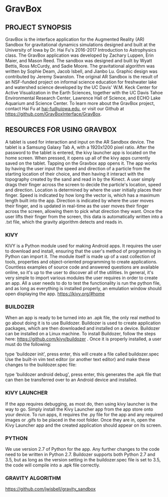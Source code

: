 # GravBox
## PROJECT SYNOPSIS

GravBox is the interface application for the Augmented Reality (AR) Sandbox for gravitational dynamics simulations designed and built at the University of Iowa by Dr. Hai Fu\'s 2016-2017 Introduction to Astrophysics class. The GravBox application was developed by Zachary Luppen, Erin Maier, and Mason Reed. The sandbox was designed and built by Wyatt Bettis, Ross McCurdy, and Sadie Moore. The gravitational algorithm was written by Sophie Deam, Jacob Isbell, and Jianbo Lu. Graphic design was contributed by Jeremy Swanston. The original AR Sandbox is the result of an NSF-funded project on informal science education for freshwater lake and watershed science developed by the UC Davis' W.M. Keck Center for Active Visualization in the Earth Sciences, together with the UC Davis Tahoe Environmental Research Center, Lawrence Hall of Science, and ECHO Lake Aquarium and Science Center. To learn more about the GravBox project, contact Hai Fu at hai-fu@uiowa.edu, or visit our Github at https://github.com/GravBoxInterface/GravBox.

## RESOURCES FOR USING GRAVBOX

A tablet is used for interaction and input on the AR Sandbox device. The tablet is a Samsung Galaxy Tab A, with a 1920x1200 pixel ratio. After the password to the tablet is entered, the kivy launcher app is located on the home screen. When pressed, it opens up all of the kivy apps currently saved on the tablet. Tapping on the Gravbox app opens it. The app works by having the user input the speed and direction of a particle from the starting location of their choice, and then having it interact with the topography created by the sand and read in by the Kinect. A user simply drags their finger across the screen to decide the particle's location, speed and direction. Location is determined by where the user initially places their finger. Speed is indicated by how long the vector is, which has a maximum length built into the app. Direction is indicated by where the user moves their finger, and is updated in real-time as the user moves their finger across the screen, allowing them to pick what direction they want. Once the user lifts their finger from the screen, this data is automatically written into a .txt file, which the gravity algorithm detects and reads in.



### KIVY

KIVY is a Python module used for making Android apps. It requires the user to download and install, ensuring that the user's method of programming in Python can import it. The module itself is made up of a vast collection of tools, properties and object-oriented programming to create applications. Countless examples of source code and answered questions are available online, so it's up to the user to discover all of the utilities. In general, it's very simple to import various modules the user requires in order to create an app. All a user needs to do to test the functionality is run the python file, and as long as everything is installed properly, an emulation window should open displaying the app.
https://kivy.org/#home

### BUILDOZER

When an app is ready to be turned into an .apk file, the only real method to go about doing it is to use Buildozer. Buildozer is used to create application packages, which are then downloaded and installed on a device. Buildozer can be installed on a Linux machine. To install Buildozer, follow the steps here: https://github.com/kivy/buildozer . Once it is properly installed, a user must do the following:

type 'buildozer init', press enter, this will create a file called buildozer.spec
Use the built-in vim text editor (or another text editor) and make these changes to the buildozer.spec file:

type 'buildozer android debug', press enter, this generates the .apk file that can then be transferred over to an Android device and installed.

### KIVY LAUNCHER

If the app requires debugging, as most do, then using kivy launcher is the way to go. Simply install the Kivy Launcher app from the app store onto your device. To run apps, it requires the .py file for the app and any required images or .gifs to be placed in the root folder. Once they are in, open the Kivy Launcher app and the created application should appear on its screen. 

### PYTHON

We use version 2.7 of Python for the app. Any further changes to the code need to be written in Python 2.7. Buildozer supports both Python 2.7 and 3.5, but as long as the version setting in the buildozer.spec file is set to 3.5, the code will compile into a .apk file correctly.

### GRAVITY ALGORITHM
https://github.com/jwisbell/gravity_sandbox
